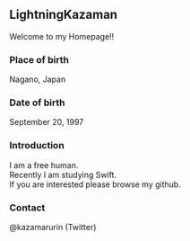 ## LightningKazaman

Welcome to my Homepage!!

### Place of birth

Nagano, Japan

### Date of birth

September 20, 1997

### Introduction

I am a free human.  
Recently I am studying Swift.  
If you are interested please browse my github.

### Contact
@kazamarurin (Twitter)
